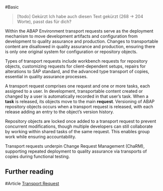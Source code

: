 #Basic 

> [!todo] Gekürzt
> Ich habe auch diesen Text gekürzt (268 -> 204 Worte), passt das für dich?

Within the ABAP Environment transport requests serve as the deployment mechanism to move development artifacts and configuration from development to quality assurance and production. Changes to transportable content are disallowed in quality assurance and production, ensuring there is only one original system for configuration or repository objects.

Types of transport requests include workbench requests for repository objects, customizing requests for client-dependent setups, repairs for alterations to SAP standard, and the advanced type transport of copies, essential in quality assurance processes.

A transport request comprises one request and one or more tasks, each assigned to a user. In development, transportable content created or changed by a user is automatically recorded in that user’s task. When a **task** is released, its objects move to the main **request**. Versioning of ABAP repository objects occurs when a transport request is released, with each release adding an entry to the object’s version history.

Repository objects are locked once added to a transport request to prevent concurrent modifications, though multiple developers can still collaborate by working within shared tasks of the same request. This enables group work while ensuring accountability.

Transport requests underpin Change Request Management (ChaRM), supporting repeated deployment to quality assurance via transports of copies during functional testing.

## Further reading

#Article [Transport Request](https://help.sap.com/docs/abap-cloud/abap-development-tools-user-guide/transport-request)

